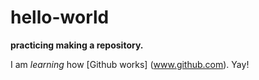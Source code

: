# hello-world
**practicing making a repository.**

I am *learning* how [Github works] (www.github.com). Yay!
